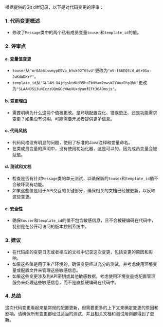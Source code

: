 根据提供的Git diff记录，以下是对代码变更的评审：

### 1. 代码变更概述
- 修改了`Message`类中的两个私有成员变量`touser`和`template_id`的值。

### 2. 评审点

#### a. 变量值变更
- `touser`从`"or0Ab6ivwmypESVp_bYuk92T6SvU"`更改为`"oV-f66EQ5LW_A6r0Gu-JwKdWDKrY"`。
- `template_id`从`"GLlAM-Q4jdgsktdNd35hnEbHVam2mwsW2YWuxDhpQkU"`更改为`"SLAANJSi3uNIczzOQmGCcWAeXUxdyamfEFt36AOmsjs"`。

#### b. 变更理由
- 需要明确为什么这两个值被更改。是环境配置变化、错误更正、还是功能需求变更？如果没有说明，可能需要开发者提供更多信息。

#### c. 代码风格
- 代码风格没有明显的问题，使用了标准的Java注释和变量命名。
- 在类成员变量的声明中，没有使用初始化器，这是可以的，因为成员变量会被赋值。

#### d. 测试和文档
- 检查是否有针对`Message`类的单元测试，以确保新的`touser`和`template_id`值不会破坏现有功能。
- 如果这些值是用于API交互的关键部分，确保相关的文档已经被更新，以反映这些变更。

#### e. 安全性
- 确保`touser`和`template_id`的值不包含敏感信息，且不会被硬编码在代码中，特别是在公开可访问的版本控制系统中。

### 3. 建议
- 在代码库的变更日志或者相应的文档中记录这次变更，包括变更的原因和影响。
- 如果这些值是用于生产环境的，确保变更经过充分的测试，并考虑使用环境变量或配置文件来管理这些敏感信息。
- 如果这些变更涉及到API密钥或其他敏感数据，考虑使用环境变量或配置管理服务来处理这些敏感信息，而不是直接硬编码在代码中。

### 4. 总结
这次代码变更看起来是常规的配置更新，但需要更多的上下文来确定变更的原因和影响。请确保所有变更都经过适当的测试，并且相关文档和测试用例都得到了更新。